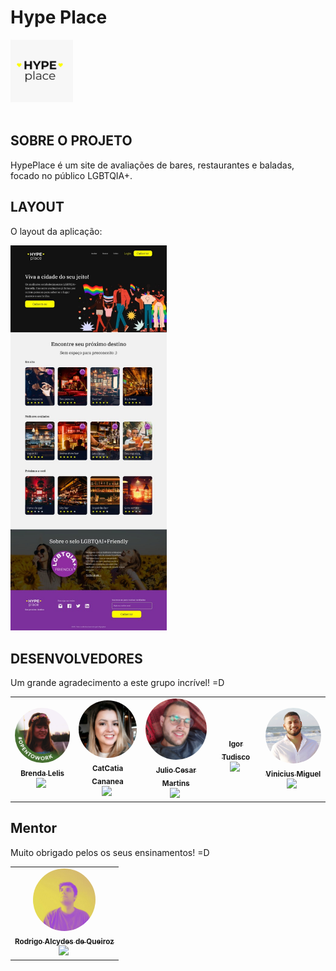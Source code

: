 <div>
 <h1> Hype Place </h1> 
<img width="100 px" alt="Capa Eco-merce" src="./img/capa.png">
</div>

<br/>

## SOBRE O PROJETO

<a href = "https://ecomercegenbr.herokuapp.com/swagger-ui"/></a> HypePlace é um site de avaliações de bares, restaurantes e baladas, focado no público LGBTQIA+.

## LAYOUT

O layout da aplicação:<br>

<img width="250px" alt="Made by eco-merce" src="./img/frente.jpg">

##

## DESENVOLVEDORES

Um grande agradecimento a este grupo incrível! =D

<table>
  <tr>
    <td align="center"><a href="https://www.linkedin.com/in/brendalelis94/"><img style="border-radius: 50%;" src="./img/rebeca.jpg" width="100px;" alt=""/><br /><sub><b>Brenda Lelis</b></sub></a><br /><a href="https://www.linkedin.com/in/viniciuslmiguel/" target="_blank"><img src="https://cdn.icon-icons.com/icons2/2428/PNG/512/linkedin_black_logo_icon_147114.png" height="20" target="_blank"></a>&nbsp</td>
    <td align="center"><a href="https://www.linkedin.com/in/catiacananea/"><img style="border-radius: 50%;" src="./img/catia.jpg" width="100px;" alt=""/><br /><sub><b>CatCatia Cananea</b></sub></a><br /><a href="https://www.linkedin.com/in/viniciuslmiguel/" target="_blank"><img src="https://cdn.icon-icons.com/icons2/2428/PNG/512/linkedin_black_logo_icon_147114.png" height="20" target="_blank"></a>&nbsp</td>
    <td align="center"><a href="-----"><img style="border-radius: 50%;" src="./img/julio.jpg" width="100px;" alt=""/><br /><sub><b>Julio Cesar Martins</b></sub></a><br /><a href="https://www.linkedin.com/in/juliocesar2811/" target="_blank"><img src="https://cdn.icon-icons.com/icons2/2428/PNG/512/linkedin_black_logo_icon_147114.png" height="20" target="_blank"></a>&nbsp</td>
    <td align="center"><a href="https://www.linkedin.com/in/igortudisco/"><img style="border-radius: 50%;" src="https://avatars.githubusercontent.com/u/64790509?v=4" width="100px;" alt=""/><br /><sub><b>Igor Tudisco</b></sub></a><br /><a href="https://www.linkedin.com/in/igortudisco/" target="_blank"><img src="https://cdn.icon-icons.com/icons2/2428/PNG/512/linkedin_black_logo_icon_147114.png" height="20" target="_blank"></a>&nbsp</td>
    <td align="center"><a href="https://www.linkedin.com/in/vinicius-g/"><img style="border-radius: 50%;" src="./img/vini.jpg" width="100px;" alt=""/><br /><sub><b>Vinicius Miguel</b></sub></a><br /><a href="https://www.linkedin.com/in/viniciuslmiguel/" target="_blank"><img src="https://cdn.icon-icons.com/icons2/2428/PNG/512/linkedin_black_logo_icon_147114.png" height="20" target="_blank"></a>&nbsp</td>   
  </tr>
</table>

##

## Mentor

Muito obrigado pelos os seus ensinamentos! =D

<table>
  <tr>
    <td align="center"><a href="https://www.linkedin.com/in/queiroz-rodrigo/"><img style="border-radius: 50%;" src="./img/rodrigo.jpg" width="100px;" alt=""/><br /><sub><b>Rodrigo Alcydes de Queiroz</b></sub></a><br /><a href="https://www.linkedin.com/in/viniciuslmiguel/" target="_blank"><img src="https://cdn.icon-icons.com/icons2/2428/PNG/512/linkedin_black_logo_icon_147114.png" height="20" target="_blank"></a>&nbsp</td>   
  </tr>
</table>

